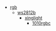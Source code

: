 * [rgb](rgb)
  * [ws2812b](rgb/ws2812b)
    * [xinglight](rgb/ws2812b/xinglight)
      * [1010rgbc](rgb/ws2812b/xinglight/1010rgbc)
